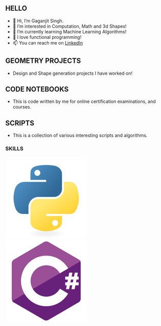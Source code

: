 ## HELLO

- 👋 Hi, I’m Gaganjit Singh.
- 👀 I’m interested in Computation, Math and 3d Shapes!
- 🌱 I’m currently learning Machine Learning Algorithms!
- 💞️ I love functional programming!
- 📫 You can reach me on [LinkedIn](https://www.linkedin.com/in/gaganjit-singh-9a9b0814)


<!---
gasingh/gasingh is a ✨ special ✨ repository because its `README.md` (this file) appears on your GitHub profile.
You can click the Preview link to take a look at your changes.
--->

## GEOMETRY PROJECTS

- Design and Shape generation projects I have worked on!

## CODE NOTEBOOKS

- This is code written by me for online certification examinations, and courses.

## SCRIPTS

- This is a collection of various interesting scripts and algorithms.

### SKILLS

![](https://raw.githubusercontent.com/devicons/devicon/master/icons/python/python-original.svg)
![](https://raw.githubusercontent.com/devicons/devicon/master/icons/csharp/csharp-original.svg)



